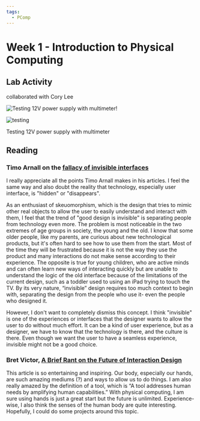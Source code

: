 ```yaml
---
tags:
  - PComp
---
```


# Week 1 - Introduction to Physical Computing

## Lab Activity

collaborated with Cory Lee

![Testing 12V power supply with multimeter!](../public/assets/pcomp/week1/131694122532_.pic.jpg)

![testing](../public/assets/pcomp/week1/101694122530_.pic.jpg)

Testing 12V power supply with multimeter

## Reading

### Timo Arnall on the [fallacy of invisible interfaces](http://www.elasticspace.com/2013/03/no-to-no-ui)

I really appreciate all the points Timo Arnall makes in his articles. I feel the same way and also doubt the reality that technology, especially user interface, is "hidden" or "disappears".

As an enthusiast of skeuomorphism, which is the design that tries to mimic other real objects to allow the user to easily understand and interact with them, I feel that the trend of "good design is invisible" is separating people from technology even more. The problem is most noticeable in the two extremes of age groups in society, the young and the old. I know that some older people, like my parents, are curious about new technological products, but it's often hard to see how to use them from the start. Most of the time they will be frustrated because it is not the way they use the product and many interactions do not make sense according to their experience. The opposite is true for young children, who are active minds and can often learn new ways of interacting quickly but are unable to understand the logic of the old interface because of the limitations of the current design, such as a toddler used to using an iPad trying to touch the TV. By its very nature, “invisible” design requires too much context to begin with, separating the design from the people who use it- even the people who designed it.

However, I don't want to completely dismiss this concept. I think "invisible" is one of the experiences or interfaces that the designer wants to allow the user to do without much effort. It can be a kind of user experience, but as a designer, we have to know that the technology is there, and the culture is there. Even though we want the user to have a seamless experience, invisible might not be a good choice.

### Bret Victor, [A Brief Rant on the Future of Interaction Design](http://worrydream.com/ABriefRantOnTheFutureOfInteractionDesign/)

This article is so entertaining and inspiring. Our body, especially our hands, are such amazing mediums (?) and ways to allow us to do things. I am also really amazed by the definition of a tool, which is “A tool addresses human needs by amplifying human capabilities.” With physical computing, I am sure using hands is just a great start but the future is unlimited. Experience-wise, I also think the senses of the human body are quite interesting. Hopefully, I could do some projects around this topic.
